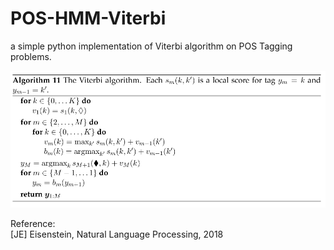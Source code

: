 # POS-HMM-Viterbi
a simple python implementation of Viterbi algorithm on POS Tagging problems.<br>

<img src="https://github.com/ddddwy/POS-HMM-Viterbi/raw/master/pseudocode.PNG">

Reference:<br>
[JE] Eisenstein, Natural Language Processing, 2018